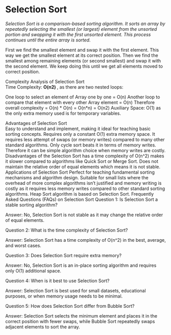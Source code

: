 <h1> Selection Sort </h1>

<i> Selection Sort is a comparison-based sorting algorithm. It sorts an array by repeatedly selecting the smallest (or largest) element from the unsorted portion and swapping it with the first unsorted element. This process continues until the entire array is sorted.
</i>

First we find the smallest element and swap it with the first element. This way we get the smallest element at its
correct position.
Then we find the smallest among remaining elements (or second smallest) and swap it with the second element.
We keep doing this until we get all elements moved to correct position.



Complexity Analysis of Selection Sort <br>
Time Complexity: <strong> O(n2) </strong> , as there are two nested loops:

One loop to select an element of Array one by one = O(n)
Another loop to compare that element with every other Array element = O(n)
Therefore overall complexity = O(n) * O(n) = O(n*n) = O(n2)
Auxiliary Space: O(1) as the only extra memory used is for temporary variables.

Advantages of Selection Sort<br>
Easy to understand and implement, making it ideal for teaching basic sorting concepts.
Requires only a constant O(1) extra memory space.
It requires less attempt of swaps (or memory writes) compared to many other standard algorithms. Only cycle sort beats it in terms of memory writes. Therefore it can be simple algorithm choice when memory writes are costly.
Disadvantages of the Selection Sort has a time complexity of O(n^2) makes it slower compared to algorithms like Quick Sort or Merge Sort.
Does not maintain the relative order of equal elements which means it is not stable.
Applications of Selection Sort
Perfect for teaching fundamental sorting mechanisms and algorithm design.
Suitable for small lists where the overhead of more complex algorithms isn’t justified and memory writing is costly as it requires less memory writes compared to other standard sorting algorithms.
Heap Sort algorithm is based on Selection Sort.
Frequently Asked Questions (FAQs) on Selection Sort
Question 1: Is Selection Sort a stable sorting algorithm?

Answer: No, Selection Sort is not stable as it may change the relative order of equal elements.


Question 2: What is the time complexity of Selection Sort?

Answer: Selection Sort has a time complexity of O(n^2) in the best, average, and worst cases.


Question 3: Does Selection Sort require extra memory?


Answer: No, Selection Sort is an in-place sorting algorithm and requires only O(1) additional space.


Question 4: When is it best to use Selection Sort?

Answer: Selection Sort is best used for small datasets, educational purposes, or when memory usage needs to be minimal.


Question 5: How does Selection Sort differ from Bubble Sort?

Answer: Selection Sort selects the minimum element and places it in the correct position with fewer swaps, while Bubble Sort repeatedly swaps adjacent elements to sort the array.


